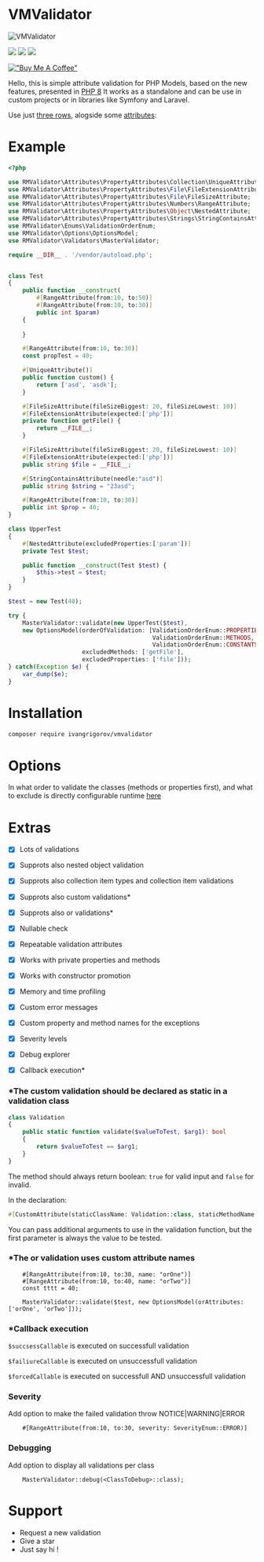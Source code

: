 # VMValidator


![VMValidator](https://user-images.githubusercontent.com/10940601/150609303-c7566864-06ce-402b-90c8-85cfcb70e55c.jpg)

![](https://badgen.net/badge/code%20coverage/70%20%25/green?icon=codecov) ![](https://badgen.net/badge/build/passing/green?icon=status) ![](https://badgen.net/badge/icon/buymeacoffee?icon=buymeacoffee&label)

[!["Buy Me A Coffee"](https://www.buymeacoffee.com/assets/img/custom_images/yellow_img.png)](https://www.buymeacoffee.com/ivangrigorov)


Hello, this is simple attribute validation for PHP Models, based on the new features, presented in [PHP 8](https://www.php.net/releases/8.0/en.php) It works as a standalone and can be use in custom projects or in libraries like Symfony and Laravel.

Use just [three rows](https://github.com/IvanGrigorov/VMValidator/blob/2139877c4ca6ae01f60729db2d83f9c5e087096d/index.php), alogside some [attributes](https://github.com/IvanGrigorov/VMValidator/blob/2139877c4ca6ae01f60729db2d83f9c5e087096d/index.php):

# Example 

```php
<?php

use RMValidator\Attributes\PropertyAttributes\Collection\UniqueAttribute;
use RMValidator\Attributes\PropertyAttributes\File\FileExtensionAttribute;
use RMValidator\Attributes\PropertyAttributes\File\FileSizeAttribute;
use RMValidator\Attributes\PropertyAttributes\Numbers\RangeAttribute;
use RMValidator\Attributes\PropertyAttributes\Object\NestedAttribute;
use RMValidator\Attributes\PropertyAttributes\Strings\StringContainsAttribute;
use RMValidator\Enums\ValidationOrderEnum;
use RMValidator\Options\OptionsModel;
use RMValidator\Validators\MasterValidator;

require __DIR__ . '/vendor/autoload.php';


class Test 
{
    public function __construct(
        #[RangeAttribute(from:10, to:50)]
        #[RangeAttribute(from:10, to:30)]
        public int $param)
    {
        
    }

    #[RangeAttribute(from:10, to:30)]
    const propTest = 40;

    #[UniqueAttribute()]
    public function custom() {
        return ['asd', 'asdk'];
    }

    #[FileSizeAttribute(fileSizeBiggest: 20, fileSizeLowest: 10)]
    #[FileExtensionAttribute(expected:['php'])]
    private function getFile() {
        return __FILE__;
    }

    #[FileSizeAttribute(fileSizeBiggest: 20, fileSizeLowest: 10)]
    #[FileExtensionAttribute(expected:['php'])]
    public string $file = __FILE__;

    #[StringContainsAttribute(needle:"asd")]
    public string $string = "23asd";

    #[RangeAttribute(from:10, to:30)]
    public int $prop = 40;
}

class UpperTest
{
    #[NestedAttribute(excludedProperties:['param'])]
    private Test $test;

    public function __construct(Test $test) {
        $this->test = $test;
    }
}

$test = new Test(40);

try {
    MasterValidator::validate(new UpperTest($test), 
    new OptionsModel(orderOfValidation: [ValidationOrderEnum::PROPERTIES, 
                                         ValidationOrderEnum::METHODS,
                                         ValidationOrderEnum::CONSTANTS], 
                     excludedMethods: ['getFile'], 
                     excludedProperties: ['file']));
} catch(Exception $e) {
    var_dump($e);
}
```

# Installation

```bash
composer require ivangrigorov/vmvalidator
```


# Options

In what order to validate the classes (methods or properties first),  and what to exclude is directly configurable runtime [here](https://github.com/IvanGrigorov/VMValidator/blob/master/RMValidator/Options/OptionsModel.php)

# Extras

 - [x] Lots of validations
 - [x] Supprots also nested object validation
 - [x] Supprots also collection item types and collection item validations
 - [x] Supprots also custom validations*
 - [x] Supprots also or validations*
 - [x] Nullable check
 - [x] Repeatable validation attributes
 - [x] Works with private properties and methods
 - [x] Works with constructor promotion
 - [x] Memory and time profiling
 - [x] Custom error messages
 - [x] Custom property and method names for the exceptions
 - [x] Severity levels
 - [x] Debug explorer
 - [x] Callback execution*


### *The custom validation should be declared as static in a validation class
```php
class Validation 
{
    public static function validate($valueToTest, $arg1): bool 
    {
        return $valueToTest == $arg1;
    }
}
```
The method should always return boolean: ```true``` for valid input and ```false``` for invalid.

In the declaration:
```php
#[CustomAttribute(staticClassName: Validation::class, staticMethodName: 'validate', args: [2])]
```
You can pass additional arguments to use in the validation function, but the first parameter is always the value to be tested.


### *The or validation uses custom attribute names
```
    #[RangeAttribute(from:10, to:30, name: "orOne")]
    #[RangeAttribute(from:10, to:40, name: "orTwo")]
    const tttt = 40;
```

```
    MasterValidator::validate($test, new OptionsModel(orAttributes: ['orOne', 'orTwo']));

```

### *Callback execution

```$succsessCallable``` is executed on successfull validation

```$failiureCallable``` is executed on unsuccessfull validation

```$forcedCallable``` is executed on successfull AND unsuccessfull validation




### Severity
Add option to make the failed validation throw NOTICE|WARNING|ERROR
```
    #[RangeAttribute(from:10, to:30, severity: SeverityEnum::ERROR)]

```

### Debugging
Add option to display all validations per class
```
    MasterValidator::debug(<ClassToDebug>::class);
```


# Support

 - Request a new validation
 - Give a star
 - Just say hi !
